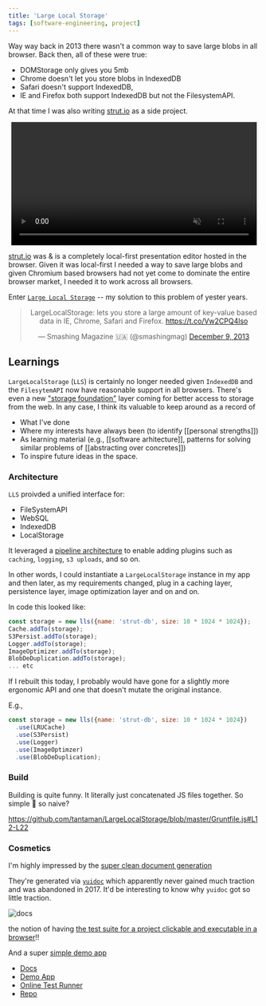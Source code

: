 ```yaml
---
title: 'Large Local Storage'
tags: [software-engineering, project]
---
```


Way way back in 2013 there wasn't a common way to save large blobs in all browser. Back then, all of these were true:

* DOMStorage only gives you 5mb
* Chrome doesn't let you store blobs in IndexedDB
* Safari doesn't support IndexedDB,
* IE and Firefox both support IndexedDB but not the FilesystemAPI.

At that time I was also writing [strut.io](https://strut.io) as a side project.

<center>
<video class="frame" width="493" autoplay="" loop="" muted="">
    <source src="https://strut.io/videos/strut-loop-3.h264.avi" type="video/mp4">
    <source src="https://strut.io/videos/strut-loop-3.webm" type="video/webm">
</video>
</center>

[strut.io](https://strut.io) was & is a completely local-first presentation editor hosted in the browser. Given it was local-first I needed a way to save large blobs and given Chromium based browsers had not yet come to dominate the entire browser market, I needed it to work across all browsers.

Enter [`Large Local Storage`](https://github.com/tantaman/LargeLocalStorage) -- my solution to this problem of yester years.

<center>
<blockquote class="twitter-tweet"><p lang="en" dir="ltr">LargeLocalStorage: lets you store a large amount of key-value based data in IE, Chrome, Safari and Firefox. <a href="https://t.co/Vw2CPQ4lso">https://t.co/Vw2CPQ4lso</a></p>&mdash; Smashing Magazine 🇺🇦 (@smashingmag) <a href="https://twitter.com/smashingmag/status/410118699577012224?ref_src=twsrc%5Etfw">December 9, 2013</a></blockquote> <script async src="https://platform.twitter.com/widgets.js" charset="utf-8"></script>
</center>

## Learnings

`LargeLocalStorage` (`LLS`) is certainly no longer needed given `IndexedDB` and the `FilesytemAPI` now have reasonable support in all browsers. There's even a new ["storage foundation"](https://web.dev/storage-foundation/) layer coming for better access to storage from the web. In any case, I think its valuable to keep around as a record of

- What I've done
- Where my interests have always been (to identify [[personal strengths]])
- As learning material (e.g., [[software arhitecture]], patterns for solving similar problems of [[abstracting over concretes]])
- To inspire future ideas in the space.

### Architecture

`LLS` proivded a unified interface for:
- FileSystemAPI
- WebSQL
- IndexedDB
- LocalStorage

It leveraged a [pipeline architecture](./2013-07-30-Inheritance-Aggregation-and-Pipelines) to enable adding plugins such as `caching`, `logging`, `s3 uploads`, and so on.

In other words, I could instantiate a `LargeLocalStorage` instance in my app and then later, as my requirements changed, plug in a caching layer, persistence layer, image optimization layer and on and on.

In code this looked like:

```javascript
const storage = new lls({name: 'strut-db', size: 10 * 1024 * 1024});
Cache.addTo(storage);
S3Persist.addTo(storage);
Logger.addTo(storage);
ImageOptimizer.addTo(storage);
BlobDeDuplication.addTo(storage);
... etc
```

If I rebuilt this today, I probably would have gone for a slightly more ergonomic API and one that doesn't mutate the original instance.

E.g.,

```javascript
const storage = new lls({name: 'strut-db', size: 10 * 1024 * 1024})
  .use(LRUCache)
  .use(S3Persist)
  .use(Logger)
  .use(ImageOptimzer)
  .use(BlobDeDuplication);
```

### Build

Building is quite funny. It literally just concatenated JS files together. So simple 🤣  so naive?

https://github.com/tantaman/LargeLocalStorage/blob/master/Gruntfile.js#L12-L22

### Cosmetics

I'm highly impressed by the [super clean document generation](https://tantaman.com/LargeLocalStorage/doc/classes/LargeLocalStorage.html)

They're generated via [`yuidoc`](https://github.com/yui/yuidoc) which apparently never gained much traction and was abandoned in 2017. It'd be interesting to know why `yuidoc` got so little traction.

![docs](/blog-assets/large-local-storage/docs.png)

 the notion of having [the test suite for a project clickable and executable in a browser](https://tantaman.com/LargeLocalStorage/test/)!!

 
 And a super [simple demo app](https://tantaman.com/LargeLocalStorage/examples/album/)

- [Docs](https://tantaman.com/LargeLocalStorage/doc/classes/LargeLocalStorage.html)
- [Demo App](https://tantaman.com/LargeLocalStorage/examples/album/)
- [Online Test Runner](https://tantaman.com/LargeLocalStorage/test/)
- [Repo](https://github.com/tantaman/LargeLocalStorage)


